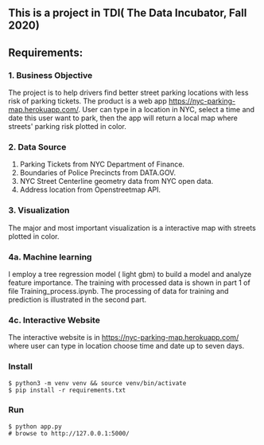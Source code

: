 


## This is a project in TDI( The Data Incubator, Fall 2020)
## Requirements:
### 1. Business Objective

The project is to help drivers find better street parking locations with less risk of parking tickets. The product is a web app https://nyc-parking-map.herokuapp.com/. User can type in a location in NYC, select a time and date this user want to park, then the app will return a local map where streets' parking risk plotted in color. 


### 2. Data Source
1. Parking Tickets  from NYC Department of Finance.
2. Boundaries of Police Precincts from DATA.GOV.
4. NYC Street Centerline geometry data from NYC open data.
5. Address location from Openstreetmap API.

### 3. Visualization
The major and most important visualization is a interactive map with streets plotted in color.


### 4a. Machine learning
I employ a tree regression model ( light gbm) to build a model and analyze feature importance. The training with processed data is shown in part 1 of file Training_process.ipynb. The processing of data for training and prediction is illustrated in the second part.
### 4c. Interactive Website
The interactive website is in https://nyc-parking-map.herokuapp.com/
where user can type in location choose time and date up to seven days.



### Install

	$ python3 -m venv venv && source venv/bin/activate
	$ pip install -r requirements.txt


### Run 

	$ python app.py
	# browse to http://127.0.0.1:5000/

